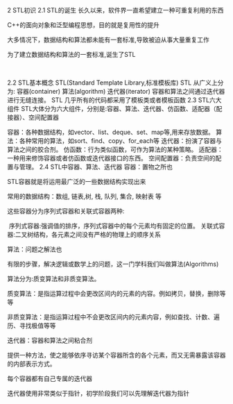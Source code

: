 2 STL初识
2.1 STL的诞生
长久以来，软件界一直希望建立一种可重复利用的东西

C++的面向对象和泛型编程思想，目的就是复用性的提升

大多情况下，数据结构和算法都未能有一套标准,导致被迫从事大量重复工作

为了建立数据结构和算法的一套标准,诞生了STL

​

2.2 STL基本概念
STL(Standard Template Library,标准模板库)
STL 从广义上分为: 容器(container) 算法(algorithm) 迭代器(iterator)
容器和算法之间通过迭代器进行无缝连接。
STL 几乎所有的代码都采用了模板类或者模板函数
2.3 STL六大组件
STL大体分为六大组件，分别是:容器、算法、迭代器、仿函数、适配器（配接器）、空间配置器

容器：各种数据结构，如vector、list、deque、set、map等,用来存放数据。
算法：各种常用的算法，如sort、find、copy、for_each等
迭代器：扮演了容器与算法之间的胶合剂。
仿函数：行为类似函数，可作为算法的某种策略。
适配器：一种用来修饰容器或者仿函数或迭代器接口的东西。
空间配置器：负责空间的配置与管理。
2.4 STL中容器、算法、迭代器
容器：置物之所也

STL容器就是将运用最广泛的一些数据结构实现出来

常用的数据结构：数组, 链表,树, 栈, 队列, 集合, 映射表 等

这些容器分为序列式容器和关联式容器两种:

​ 序列式容器:强调值的排序，序列式容器中的每个元素均有固定的位置。
关联式容器:二叉树结构，各元素之间没有严格的物理上的顺序关系

算法：问题之解法也

有限的步骤，解决逻辑或数学上的问题，这一门学科我们叫做算法(Algorithms)

算法分为:质变算法和非质变算法。

质变算法：是指运算过程中会更改区间内的元素的内容。例如拷贝，替换，删除等等

非质变算法：是指运算过程中不会更改区间内的元素内容，例如查找、计数、遍历、寻找极值等等

迭代器：容器和算法之间粘合剂

提供一种方法，使之能够依序寻访某个容器所含的各个元素，而又无需暴露该容器的内部表示方式。

每个容器都有自己专属的迭代器

迭代器使用非常类似于指针，初学阶段我们可以先理解迭代器为指针